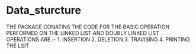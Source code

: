 # Data_sturcture
THE PACKAGE CONATINS THE CODE FOR THE BASIC OPERATION PERFORMED ON THE LINKED LIST AND DOUBLY LINKED LIST
OPERATIONS ARE :- 1. INSERTION 
                  2. DELETION
                  3. TRAVISING 
                  4. PRINTING THE LSIT
